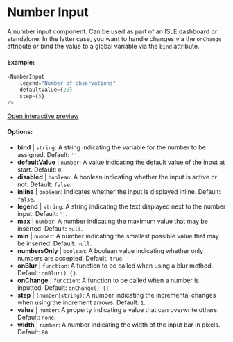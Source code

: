 # Number Input

A number input component. Can be used as part of an ISLE dashboard or standalone. In the latter case, you want to handle changes via the `onChange` attribute or bind the value to a global variable via the `bind` attribute.

#### Example:

``` js
<NumberInput
    legend="Number of observations"
    defaultValue={20}
    step={5}
/>
```

[Open interactive preview](https://isle.heinz.cmu.edu/components/number-input/)

#### Options:

* __bind__ | `string`: A string indicating the variable for the number to be assigned. Default: `''`.
* __defaultValue__ | `number`: A value indicating the default value of the input at start. Default: `0`.
* __disabled__ | `boolean`: A boolean indicating whether the input is active or not. Default: `false`.
* __inline__ | `boolean`: Indicates whether the input is displayed inline. Default: `false`.
* __legend__ | `string`: A string indicating the text displayed next to the number input. Default: `''`.
* __max__ | `number`: A number indicating the maximum value that may be inserted. Default: `null`.
* __min__ | `number`: A number indicating the smallest possible value that may be inserted. Default: `null`.
* __numbersOnly__ | `boolean`: A boolean value indicating whether only numbers are accepted. Default: `true`.
* __onBlur__ | `function`: A function to be called when using a blur method. Default: `onBlur() {}`.
* __onChange__ | `function`: A function to be called when a number is inputted. Default: `onChange() {}`.
* __step__ | `(number|string)`: A number indicating the incremental changes when using the increment arrows. Default: `1`.
* __value__ | `number`: A property indicating a value that can overwrite others. Default: `none`.
* __width__ | `number`: A number indicating the width of the input bar in pixels. Default: `80`.
